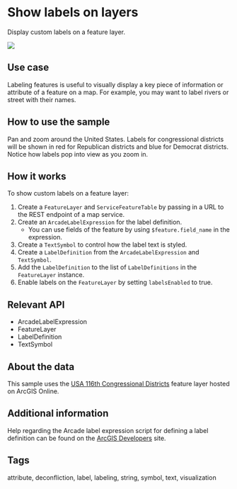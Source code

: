 # Show labels on layers

Display custom labels on a feature layer.

![](screenshot.png)

## Use case

Labeling features is useful to visually display a key piece of information or attribute of a feature on a map. For example, you may want to label rivers or street with their names.

## How to use the sample

Pan and zoom around the United States. Labels for congressional districts will be shown in red for Republican districts and blue for Democrat districts. Notice how labels pop into view as you zoom in.

## How it works

To show custom labels on a feature layer:

1. Create a `FeatureLayer` and `ServiceFeatureTable` by passing in a URL to the REST endpoint of a map service.
2. Create an `ArcadeLabelExpression` for the label definition.
    * You can use fields of the feature by using `$feature.field_name` in the expression.
3. Create a `TextSymbol` to control how the label text is styled.
4. Create a `LabelDefinition` from the `ArcadeLabelExpression` and `TextSymbol`.
5. Add the `LabelDefinition` to the list of `LabelDefinitions` in the `FeatureLayer` instance.
6. Enable labels on the `FeatureLayer` by setting `labelsEnabled` to true.

## Relevant API

* ArcadeLabelExpression
* FeatureLayer
* LabelDefinition
* TextSymbol

## About the data

This sample uses the [USA 116th Congressional Districts](https://www.arcgis.com/home/item.html?id=cc6a869374434bee9fefad45e291b779) feature layer hosted on ArcGIS Online.

## Additional information

Help regarding the Arcade label expression script for defining a label definition can be found on the [ArcGIS Developers](https://developers.arcgis.com/arcade/) site.

## Tags

attribute, deconfliction, label, labeling, string, symbol, text, visualization

